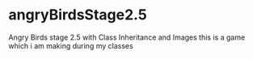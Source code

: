 # angryBirdsStage2.5
Angry Birds stage 2.5 with Class Inheritance and Images
this is a game which i am making during my classes